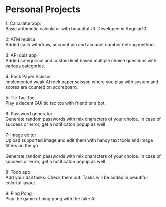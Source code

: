 # Personal Projects
1: Calculator app:<br/>
  Basic arithmetic calculator with beautiful UI. Developed in Angular10.<br/><br/>
2: ATM replica<br/>
  Added cash withdraw, account pin and account number entring method.<br/><br/>
3: API quiz app<br/>
  Added categorical and custom limit based multiple choice questions with various categories.<br/><br/>
4: Rock Paper Scissor<br/>
  Implemented weak AI rock paper scissor, where you play with system and scores are counted on scoreboard. <br/><br/>
5: Tic Tac Toe<br/>
  Play a decent GUI tic tac toe with friend or a bot.<br/><br/>
6: Password generator<br/>
  Generate random passwords with mix characters of your choice. In case of success or error, get a notificaton popup as well<br/><br/> 
7: Image editor<br/>
  Upload supported image and edit them with handy text tools and image filters on the go<br/><br/>
  Generate random passwords with mix characters of your choice. In case of success or error, get a notificaton popup as well<br/><br/> 
8: Todo app<br/>
  Add your dail tasks. Check them out. Tasks will be added in beautiful colorful layout<br/><br/>
9: Ping Pong<br/>
  Play the game of ping pong with the fake AI<br/><br/>
